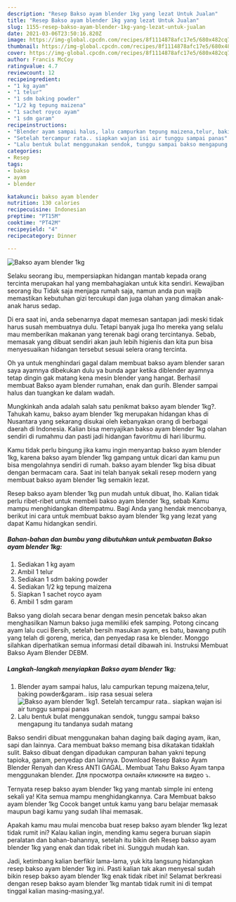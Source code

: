 ```yaml
---
description: "Resep Bakso ayam blender 1kg yang lezat Untuk Jualan"
title: "Resep Bakso ayam blender 1kg yang lezat Untuk Jualan"
slug: 1155-resep-bakso-ayam-blender-1kg-yang-lezat-untuk-jualan
date: 2021-03-06T23:50:16.820Z
image: https://img-global.cpcdn.com/recipes/8f1114878afc17e5/680x482cq70/bakso-ayam-blender-1kg-foto-resep-utama.jpg
thumbnail: https://img-global.cpcdn.com/recipes/8f1114878afc17e5/680x482cq70/bakso-ayam-blender-1kg-foto-resep-utama.jpg
cover: https://img-global.cpcdn.com/recipes/8f1114878afc17e5/680x482cq70/bakso-ayam-blender-1kg-foto-resep-utama.jpg
author: Francis McCoy
ratingvalue: 4.7
reviewcount: 12
recipeingredient:
- "1 kg ayam"
- "1 telur"
- "1 sdm baking powder"
- "1/2 kg tepung maizena"
- "1 sachet royco ayam"
- "1 sdm garam"
recipeinstructions:
- "Blender ayam sampai halus, lalu campurkan tepung maizena,telur, baking powder&amp;garam.. isip rasa sesuai selera"
- "Setelah tercampur rata.. siapkan wajan isi air tunggu sampai panas"
- "Lalu bentuk bulat menggunakan sendok, tunggu sampai bakso mengapung itu tandanya sudah matang"
categories:
- Resep
tags:
- bakso
- ayam
- blender

katakunci: bakso ayam blender 
nutrition: 130 calories
recipecuisine: Indonesian
preptime: "PT15M"
cooktime: "PT42M"
recipeyield: "4"
recipecategory: Dinner

---
```



![Bakso ayam blender 1kg](https://img-global.cpcdn.com/recipes/8f1114878afc17e5/680x482cq70/bakso-ayam-blender-1kg-foto-resep-utama.jpg)

Selaku seorang ibu, mempersiapkan hidangan mantab kepada orang tercinta merupakan hal yang membahagiakan untuk kita sendiri. Kewajiban seorang ibu Tidak saja menjaga rumah saja, namun anda pun wajib memastikan kebutuhan gizi tercukupi dan juga olahan yang dimakan anak-anak harus sedap.

Di era  saat ini, anda sebenarnya dapat memesan santapan jadi meski tidak harus susah membuatnya dulu. Tetapi banyak juga lho mereka yang selalu mau memberikan makanan yang terenak bagi orang tercintanya. Sebab, memasak yang dibuat sendiri akan jauh lebih higienis dan kita pun bisa menyesuaikan hidangan tersebut sesuai selera orang tercinta. 

Oh ya untuk menghindari gagal dalam membuat bakso ayam blender saran saya ayamnya dibekukan dulu ya bunda agar ketika diblender ayamnya tetap dingin gak matang kena mesin blender yang hangat. Berhasil membuat Bakso ayam blender rumahan, enak dan gurih. Blender sampai halus dan tuangkan ke dalam wadah.

Mungkinkah anda adalah salah satu penikmat bakso ayam blender 1kg?. Tahukah kamu, bakso ayam blender 1kg merupakan hidangan khas di Nusantara yang sekarang disukai oleh kebanyakan orang di berbagai daerah di Indonesia. Kalian bisa menyajikan bakso ayam blender 1kg olahan sendiri di rumahmu dan pasti jadi hidangan favoritmu di hari liburmu.

Kamu tidak perlu bingung jika kamu ingin menyantap bakso ayam blender 1kg, karena bakso ayam blender 1kg gampang untuk dicari dan kamu pun bisa mengolahnya sendiri di rumah. bakso ayam blender 1kg bisa dibuat dengan bermacam cara. Saat ini telah banyak sekali resep modern yang membuat bakso ayam blender 1kg semakin lezat.

Resep bakso ayam blender 1kg pun mudah untuk dibuat, lho. Kalian tidak perlu ribet-ribet untuk membeli bakso ayam blender 1kg, sebab Kamu mampu menghidangkan ditempatmu. Bagi Anda yang hendak mencobanya, berikut ini cara untuk membuat bakso ayam blender 1kg yang lezat yang dapat Kamu hidangkan sendiri.

<!--inarticleads1-->

##### Bahan-bahan dan bumbu yang dibutuhkan untuk pembuatan Bakso ayam blender 1kg:

1. Sediakan 1 kg ayam
1. Ambil 1 telur
1. Sediakan 1 sdm baking powder
1. Sediakan 1/2 kg tepung maizena
1. Siapkan 1 sachet royco ayam
1. Ambil 1 sdm garam


Bakso yang diolah secara benar dengan mesin pencetak bakso akan menghasilkan Namun bakso juga memiliki efek samping. Potong cincang ayam lalu cuci Bersih, setelah bersih masukan ayam, es batu, bawang putih yang telah di goreng, merica, dan penyedap rasa ke blender. Monggo silahkan diperhatikan semua informasi detail dibawah ini. Instruksi Membuat Bakso Ayam Blender DEBM. 

<!--inarticleads2-->

##### Langkah-langkah menyiapkan Bakso ayam blender 1kg:

1. Blender ayam sampai halus, lalu campurkan tepung maizena,telur, baking powder&amp;garam.. isip rasa sesuai selera
<img src="https://img-global.cpcdn.com/steps/fd68b38cc1ee37f6/160x128cq70/bakso-ayam-blender-1kg-langkah-memasak-1-foto.jpg" alt="Bakso ayam blender 1kg">1. Setelah tercampur rata.. siapkan wajan isi air tunggu sampai panas
1. Lalu bentuk bulat menggunakan sendok, tunggu sampai bakso mengapung itu tandanya sudah matang


Bakso sendiri dibuat menggunakan bahan daging baik daging ayam, ikan, sapi dan lainnya. Cara membuat bakso memang bisa dikatakan tidaklah sulit. Bakso dibuat dengan dipadukan campuran bahan yakni tepung tapioka, garam, penyedap dan lainnya. Download Resep Bakso Ayam Blender Renyah dan Kress ANTI GAGAL. Membuat Tahu Bakso Ayam tanpa menggunakan blender. Для просмотра онлайн кликните на видео ⤵. 

Ternyata resep bakso ayam blender 1kg yang mantab simple ini enteng sekali ya! Kita semua mampu menghidangkannya. Cara Membuat bakso ayam blender 1kg Cocok banget untuk kamu yang baru belajar memasak maupun bagi kamu yang sudah lihai memasak.

Apakah kamu mau mulai mencoba buat resep bakso ayam blender 1kg lezat tidak rumit ini? Kalau kalian ingin, mending kamu segera buruan siapin peralatan dan bahan-bahannya, setelah itu bikin deh Resep bakso ayam blender 1kg yang enak dan tidak ribet ini. Sungguh mudah kan. 

Jadi, ketimbang kalian berfikir lama-lama, yuk kita langsung hidangkan resep bakso ayam blender 1kg ini. Pasti kalian tak akan menyesal sudah bikin resep bakso ayam blender 1kg enak tidak ribet ini! Selamat berkreasi dengan resep bakso ayam blender 1kg mantab tidak rumit ini di tempat tinggal kalian masing-masing,ya!.

